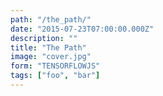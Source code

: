 ```yaml
---
path: "/the_path/"
date: "2015-07-23T07:00:00.000Z"
description: ""
title: "The Path"
image: "cover.jpg"
form: "TENSORFLOWJS"
tags: ["foo", "bar"]
---
```


